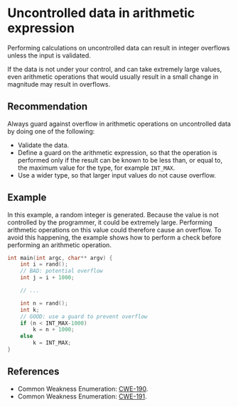 # Uncontrolled data in arithmetic expression
Performing calculations on uncontrolled data can result in integer overflows unless the input is validated.

If the data is not under your control, and can take extremely large values, even arithmetic operations that would usually result in a small change in magnitude may result in overflows.


## Recommendation
Always guard against overflow in arithmetic operations on uncontrolled data by doing one of the following:

* Validate the data.
* Define a guard on the arithmetic expression, so that the operation is performed only if the result can be known to be less than, or equal to, the maximum value for the type, for example `INT_MAX`.
* Use a wider type, so that larger input values do not cause overflow.

## Example
In this example, a random integer is generated. Because the value is not controlled by the programmer, it could be extremely large. Performing arithmetic operations on this value could therefore cause an overflow. To avoid this happening, the example shows how to perform a check before performing an arithmetic operation.


```c
int main(int argc, char** argv) {
	int i = rand();
	// BAD: potential overflow
	int j = i + 1000;

	// ...

	int n = rand();
	int k;
	// GOOD: use a guard to prevent overflow
	if (n < INT_MAX-1000)
		k = n + 1000;
	else
		k = INT_MAX;
}

```

## References
* Common Weakness Enumeration: [CWE-190](https://cwe.mitre.org/data/definitions/190.html).
* Common Weakness Enumeration: [CWE-191](https://cwe.mitre.org/data/definitions/191.html).

